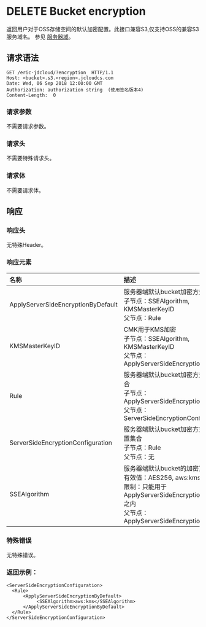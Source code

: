 # DELETE Bucket encryption
 返回用户对于OSS存储空间的默认加密配置。此接口兼容S3,仅支持OSS的兼容S3服务域名。
参见 [服务器域](https://docs.jdcloud.com/cn/object-storage-service/regions-and-endpoints)。
 
## 请求语法
 
```
GET /eric-jdcloud/?encryption  HTTP/1.1
Host: <bucket>.s3.<region>.jcloudcs.com
Date: Wed, 06 Sep 2018 12:00:00 GMT
Authorization: authorization string  (使用签名版本4)
Content-Length:  0

```
###  请求参数

不需要请求参数。

###  请求头

不需要特殊请求头。

###  请求体

不需要请求体。

## 响应

### 响应头

 无特殊Header。
 
### 响应元素

|名称|描述|
|:-|:-|
|ApplyServerSideEncryptionByDefault|服务器端默认bucket加密方式的集合<br>子节点：SSEAlgorithm, KMSMasterKeyID<br>父节点：Rule|
|KMSMasterKeyID|CMK用于KMS加密<br>子节点：SSEAlgorithm, KMSMasterKeyID<br>父节点：ApplyServerSideEncryptionByDefault|
|Rule|服务器端默认bucket加密方式的配置集合<br>子节点：ApplyServerSideEncryptionByDefault<br>父节点：ServerSideEncryptionConfiguration|
|ServerSideEncryptionConfiguration|服务器端默认bucket加密方式的具体配置集合<br>子节点：Rule<br>父节点：无|
|SSEAlgorithm|服务器端默认bucket的加密算法<br>有效值：AES256, aws:kms<br>限制：只能用于ApplyServerSideEncryptionByDefault之内<br>父节点：ApplyServerSideEncryptionByDefault|

 ### 特殊错误
  
  无特殊错误。
  
### 返回示例：
  ```
<ServerSideEncryptionConfiguration>
    <Rule>
        <ApplyServerSideEncryptionByDefault>
             <SSEAlgorithm>aws:kms</SSEAlgorithm>
        </ApplyServerSideEncryptionByDefault>
    </Rule>
</ServerSideEncryptionConfiguration>


  ```
 
  
  
  
  


